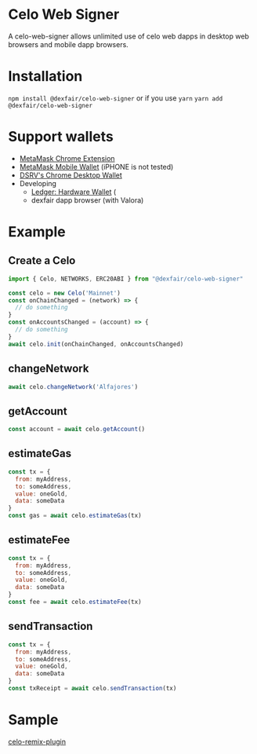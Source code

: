 # Celo Web Signer
A celo-web-signer allows unlimited use of celo web dapps in desktop web browsers and mobile dapp browsers.

# Installation
```npm install @dexfair/celo-web-signer```
or if you use `yarn`
```yarn add @dexfair/celo-web-signer```

# Support wallets
- [MetaMask Chrome Extension](https://chrome.google.com/webstore/detail/metamask/nkbihfbeogaeaoehlefnkodbefgpgknn)
- [MetaMask Mobile Wallet](https://play.google.com/store/apps/details?id=io.metamask) (iPHONE is not tested)
- [DSRV's Chrome Desktop Wallet](https://chrome.google.com/webstore/detail/celo-desktop-wallet/kkilomkmpmkbdnfelcpgckmpcaemjcdh)
- Developing
  - [Ledger: Hardware Wallet](https://www.ledger.com/) (
  - dexfair dapp browser (with Valora)

# Example
## Create a Celo
```javascript
import { Celo, NETWORKS, ERC20ABI } from "@dexfair/celo-web-signer"

const celo = new Celo('Mainnet')
const onChainChanged = (network) => {
  // do something
}
const onAccountsChanged = (account) => {
  // do something
}
await celo.init(onChainChanged, onAccountsChanged)
```

## changeNetwork
```javascript
await celo.changeNetwork('Alfajores')
```

## getAccount
```javascript
const account = await celo.getAccount()
```

## estimateGas
```javascript
const tx = {
  from: myAddress,
  to: someAddress,
  value: oneGold,
  data: someData
}
const gas = await celo.estimateGas(tx)
```

## estimateFee
```javascript
const tx = {
  from: myAddress,
  to: someAddress,
  value: oneGold,
  data: someData
}
const fee = await celo.estimateFee(tx)
```

## sendTransaction
```javascript
const tx = {
  from: myAddress,
  to: someAddress,
  value: oneGold,
  data: someData
}
const txReceipt = await celo.sendTransaction(tx)
```

# Sample
[celo-remix-plugin](https://github.com/dexfair/celo-remix-plugin)
